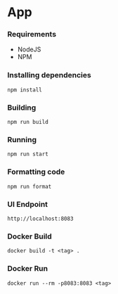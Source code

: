# App

### Requirements
- NodeJS
- NPM

### Installing dependencies
`npm install`

### Building
`npm run build`

### Running
`npm run start`

### Formatting code
`npm run format`

### UI Endpoint
`http://localhost:8083`

### Docker Build
`docker build -t <tag> .`

### Docker Run
`docker run --rm -p8083:8083 <tag>`